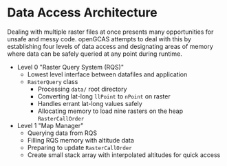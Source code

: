 # Data Access Architecture

Dealing with multiple raster files at once presents many opportunities for unsafe
and messy code. openGCAS attempts to deal with this by establishing four levels of data
access and designating areas of memory where data can be safely queried at any point during runtime.

- Level 0 "Raster Query System (RQS)"
  - Lowest level interface between datafiles and application
  - `RasterQuery` class
    - Processing `data/` root directory
    - Converting lat-long `llPoint` to `nPoint` on raster
    - Handles errant lat-long values safely
    - Allocating memory to load nine rasters on the heap `RasterCallOrder`
- Level 1 "Map Manager"
  - Querying data from RQS
  - Filling RQS memory with altitude data
  - Preparing to update `RasterCallOrder`
  - Create small stack array with interpolated altitudes for quick access